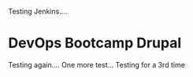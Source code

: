 Testing Jenkins....
# DevOps Bootcamp Drupal
Testing again....
One more test...
Testing for a 3rd time
